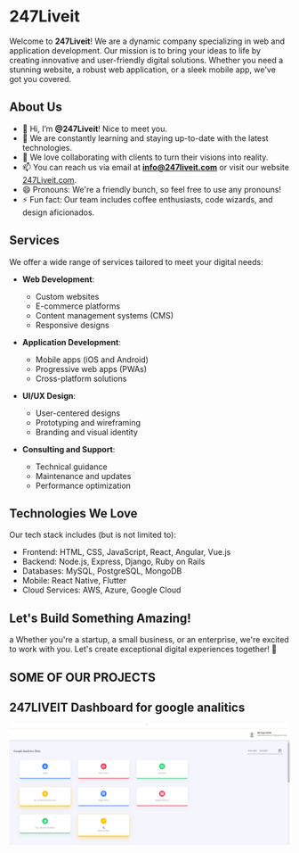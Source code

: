 # 247Liveit

Welcome to **247Liveit**! We are a dynamic company specializing in web and application development. Our mission is to bring your ideas to life by creating innovative and user-friendly digital solutions. Whether you need a stunning website, a robust web application, or a sleek mobile app, we've got you covered.

## About Us

- 👋 Hi, I’m **@247Liveit**! Nice to meet you.
- 🌱 We are constantly learning and staying up-to-date with the latest technologies.
- 💞️ We love collaborating with clients to turn their visions into reality.
- 📫 You can reach us via email at **info@247liveit.com** or visit our website [247Liveit.com](https://www.247liveit.com).
- 😄 Pronouns: We're a friendly bunch, so feel free to use any pronouns!
- ⚡ Fun fact: Our team includes coffee enthusiasts, code wizards, and design aficionados.

## Services

We offer a wide range of services tailored to meet your digital needs:

- **Web Development**:
  - Custom websites
  - E-commerce platforms
  - Content management systems (CMS)
  - Responsive designs

- **Application Development**:
  - Mobile apps (iOS and Android)
  - Progressive web apps (PWAs)
  - Cross-platform solutions

- **UI/UX Design**:
  - User-centered designs
  - Prototyping and wireframing
  - Branding and visual identity

- **Consulting and Support**:
  - Technical guidance
  - Maintenance and updates
  - Performance optimization

## Technologies We Love

Our tech stack includes (but is not limited to):

- Frontend: HTML, CSS, JavaScript, React, Angular, Vue.js
- Backend: Node.js, Express, Django, Ruby on Rails
- Databases: MySQL, PostgreSQL, MongoDB
- Mobile: React Native, Flutter
- Cloud Services: AWS, Azure, Google Cloud

## Let's Build Something Amazing!
a
Whether you're a startup, a small business, or an enterprise, we're excited to work with you. Let's create exceptional digital experiences together! 🚀
## SOME OF OUR PROJECTS 
## 247LIVEIT Dashboard for google analitics
![google analitics](https://raw.githubusercontent.com/247Liveit/247Liveit/main/p1.png)
